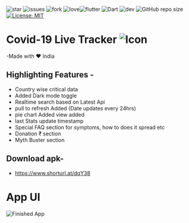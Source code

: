 ![star](https://img.shields.io/github/stars/swaraj961/Covid-19) ![issues](https://img.shields.io/github/issues/swaraj961/Covid-19) ![fork](https://img.shields.io/github/forks/swaraj961/Covid-19) ![love](https://img.shields.io/badge/open%20%20source-%E2%9D%A4-red)![flutter](https://img.shields.io/badge/Flutter-Framework-blue?logo=flutter) ![Dart](https://img.shields.io/badge/Dart-Language-blue?logo=dart) ![dev](https://img.shields.io/badge/developed%20by%20-swaraj%20routray-orange)
![GitHub repo size](https://img.shields.io/github/repo-size/swaraj961/Covid-19)
[![License: MIT](https://img.shields.io/badge/License-MIT-blue.svg)](https://opensource.org/licenses/MIT)

# Covid-19 Live Tracker ![Icon](https://github.com/swaraj961/Covid-19/blob/master/android/app/src/main/res/mipmap-hdpi/ic_launcher.png)

-Made with ❤ India

## Highlighting Features -
- Country wise critical data
- Added Dark mode toggle 
- Realtime search based on Latest Api 
- pull to refresh Added (Date updates every 24hrs)
- pie chart Added view added
- last Stats update timestamp 
- Special FAQ section for symptoms, how to does it spread etc
- Donation ₹ section
- Myth Buster section
## Download apk-
- https://www.shorturl.at/dqY38

# App UI 
![Finished App](https://github.com/swaraj961/Covid-19/blob/master/images/covid.gif)
